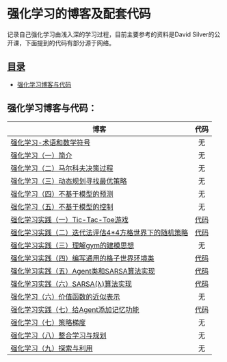 # 强化学习的博客及配套代码
记录自己强化学习由浅入深的学习过程，目前主要参考的资料是David Silver的公开课，下面提到的代码有部分源于网络。

## [目录](#目录)
- [强化学习博客与代码](#强化学习博客与代码)

## 强化学习博客与代码：
|**博客**                                                                                       | **代码**       | 
| --------------------------------------------------------------------------------------------- |:-------------:| 
| [强化学习-术语和数学符号](https://blog.csdn.net/u011254180/article/details/84031546)            | 无 | 
| [强化学习（一）简介](https://blog.csdn.net/u011254180/article/details/83349455)            | 无      |   
| [强化学习（二）马尔科夫决策过程](https://blog.csdn.net/u011254180/article/details/83387344)       | 无      |    
| [强化学习（三）动态规划寻找最优策略](https://blog.csdn.net/u011254180/article/details/83573220)       | 无      |
| [强化学习（四）不基于模型的预测](https://blog.csdn.net/u011254180/article/details/83994391)       | 无      |
| [强化学习（五）不基于模型的控制](https://blog.csdn.net/u011254180/article/details/84253095)       | 无      |
| [强化学习实践（一）Tic-Tac-Toe游戏](https://blog.csdn.net/u011254180/article/details/86479795)       | [代码](/01-blog_code/Tic-Tac-Toe/example.py)      |
| [强化学习实践（二）迭代法评估4\*4方格世界下的随机策略](https://blog.csdn.net/u011254180/article/details/88133551)    | [代码](/01-blog_code/Gridworld/gridworld.py)      |
| [强化学习实践（三）理解gym的建模思想](https://blog.csdn.net/u011254180/article/details/88211536)       | 无  |  
| [强化学习实践（四）编写通用的格子世界环境类](https://blog.csdn.net/u011254180/article/details/88220484)       | [代码](/01-blog_code/Gridworld2/gridworld2.py)  | 
| [强化学习实践（五）Agent类和SARSA算法实现](https://blog.csdn.net/u011254180/article/details/88430601)       | [代码](/01-blog_code/sarsa/sarsa.py)  |
| [强化学习实践（六）SARSA(λ)算法实现](https://blog.csdn.net/u011254180/article/details/88673519)       | [代码](/01-blog_code/sarsa/sarsa(lambda).py)  |
| [强化学习（六）价值函数的近似表示](https://blog.csdn.net/u011254180/article/details/89238765)       | 无      |
| [强化学习实践（七）给Agent添加记忆功能](https://blog.csdn.net/u011254180/article/details/89326920)       | [代码](/01-blog_code/core/core.py)  |
| [强化学习（七）策略梯度](https://blog.csdn.net/u011254180/article/details/89431822)       | 无      |
| [强化学习（八）整合学习与规划](https://blog.csdn.net/u011254180/article/details/89556617)       | 无      |
| [强化学习（九）探索与利用](https://blog.csdn.net/u011254180/article/details/90063387)       | 无      |
